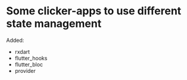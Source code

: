 # Some clicker-apps to use different state management

Added:
 - rxdart
 - flutter_hooks
 - flutter_bloc
 - provider